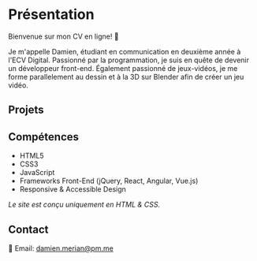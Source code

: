 # Présentation

Bienvenue sur mon CV en ligne! 👋 

Je m'appelle Damien, étudiant en communication en deuxième année à l'ECV Digital. Passionné par la programmation, je suis en quête de devenir un développeur front-end. Également passionné de jeux-vidéos, je me forme parallelement au dessin et à la 3D sur Blender afin de créer un jeu vidéo.

## Projets

## Compétences

<ul>
  <li>HTML5</li>
  <li>CSS3</li>
  <li>JavaScript</li>
  <li>Frameworks Front-End (jQuery, React, Angular, Vue.js)</li>
  <li>Responsive & Accessible Design</li>
</ul>

*Le site est conçu uniquement en HTML & CSS.*

## Contact

📧 Email: damien.merian@pm.me






